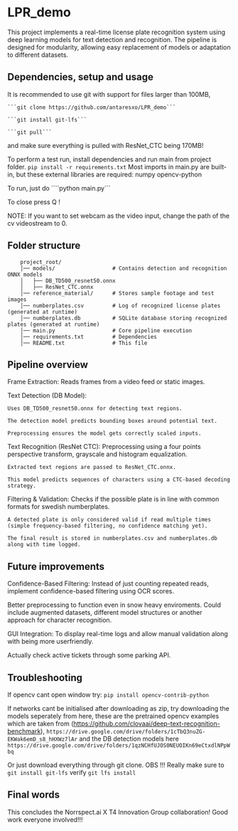 # LPR_demo
This project implements a real-time license plate recognition system using deep learning models for text detection and recognition. The pipeline is designed for modularity, allowing easy replacement of models or adaptation to different datasets.

## Dependencies, setup and usage
It is recommended to use git with support for files larger than 100MB,

    ```git clone https://github.com/antaresxo/LPR_demo```

    ```git install git-lfs```
    
    ```git pull```

and make sure everything is pulled with ResNet_CTC being 170MB!

To perform a test run, install dependencies and run main from project folder.
    ```pip install -r requirements.txt```
Most imports in main.py are built-in, but these external libraries are required:
    numpy
    opencv-python

To run, just do
    ````python main.py```

To close press Q !

NOTE: If you want to set webcam as the video input, change the path of the cv videostream to 0.

## Folder structure
```
    project_root/
    │── models/                  # Contains detection and recognition ONNX models
    │   ├── DB_TD500_resnet50.onnx
    │   ├── ResNet_CTC.onnx
    │── reference_material/      # Stores sample footage and test images
    │── numberplates.csv         # Log of recognized license plates (generated at runtime)
    │── numberplates.db          # SQLite database storing recognized plates (generated at runtime)
    │── main.py                  # Core pipeline execution
    │── requirements.txt         # Dependencies
    │── README.txt               # This file
```

## Pipeline overview
Frame Extraction: Reads frames from a video feed or static images.

Text Detection (DB Model):

    Uses DB_TD500_resnet50.onnx for detecting text regions.

    The detection model predicts bounding boxes around potential text.

    Preprocessing ensures the model gets correctly scaled inputs.

Text Recognition (ResNet CTC):
    Preprocessing using a four points perspective transform, grayscale and histogram equalization. 

    Extracted text regions are passed to ResNet_CTC.onnx.

    This model predicts sequences of characters using a CTC-based decoding strategy.

Filtering & Validation:
    Checks if the possible plate is in line with common formats for swedish numberplates.

    A detected plate is only considered valid if read multiple times (simple frequency-based filtering, no confidence matching yet).

    The final result is stored in numberplates.csv and numberplates.db along with time logged.

## Future improvements
Confidence-Based Filtering: Instead of just counting repeated reads, implement confidence-based filtering using OCR scores.

Better preprocessing to function even in snow heavy enviroments. Could include augmented datasets, different model structures or another approach for character recognition.

GUI Integration: To display real-time logs and allow manual validation along with being more userfriendly.

Actually check active tickets through some parking API. 

## Troubleshooting
If opencv cant open window try: ```pip install opencv-contrib-python```

If networks cant be initialised after downloading as zip, 
try downloading the models seperately from here, 
these are the pretrained opencv examples which are taken from (https://github.com/clovaai/deep-text-recognition-benchmark),
```https://drive.google.com/drive/folders/1cTbQ3nuZG-EKWak6emD_s8_hHXWz7lAr```
and the DB detection models here
```https://drive.google.com/drive/folders/1qzNCHfUJOS0NEUOIKn69eCtxdlNPpWbq```

Or just download everything through git clone.
OBS !!! Really make sure to ```git install git-lfs``` 
verify ```git lfs install```

## Final words
This concludes the Norrspect.ai X T4 Innovation Group collaboration!
Good work everyone involved!!!

